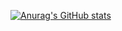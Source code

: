 [![Anurag's GitHub stats](https://github-readme-stats.vercel.app/api?username=Sorax5)](https://github.com/anuraghazra/github-readme-stats)
